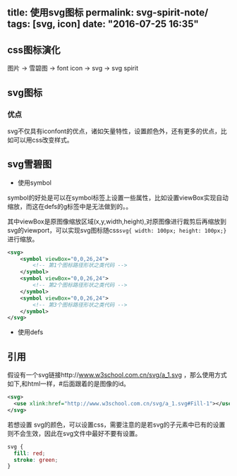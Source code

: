 title: 使用svg图标
permalink: svg-spirit-note/
tags: [svg, icon]
date: "2016-07-25 16:35"
---

## css图标演化

图片  ->  雪碧图  ->  font icon  -> svg -> svg spirit

## svg图标

### 优点
svg不仅具有iconfont的优点，诸如矢量特性，设置颜色外，还有更多的优点，比如可以用css改变样式。


## svg雪碧图

* 使用symbol

symbol的好处是可以在symbol标签上设置一些属性，比如设置viewBox实现自动缩放，而这在defs的g标签中是无法做到的。。

其中viewBox是原图像缩放区域(x,y,width,height),对原图像进行裁剪后再缩放到svg的viewport，可以实现svg图标随css`svg{ width: 100px; height: 100px;}`进行缩放。

```svg
<svg>
    <symbol viewBox="0,0,26,24">
        <!-- 第1个图标路径形状之类代码 -->
    </symbol>
    <symbol viewBox="0,0,26,24">
        <!-- 第2个图标路径形状之类代码 -->
    </symbol>
    <symbol viewBox="0,0,26,24">
        <!-- 第3个图标路径形状之类代码 -->
    </symbol>
</svg>
```

* 使用defs

## 引用

假设有一个svg链接http://www.w3school.com.cn/svg/a_1.svg ，那么使用方式如下,和html一样，#后面跟着的是图像的id。

```svg
<svg>
  <use xlink:href="http://www.w3school.com.cn/svg/a_1.svg#Fill-1"></use>
</svg>
```

若想设置 svg的颜色，可以设置css，需要注意的是若svg的子元素中已有的设置则不会生效，因此在svg文件中最好不要有设置。
```css
svg {
  fill: red;
  stroke: green;
}
```
